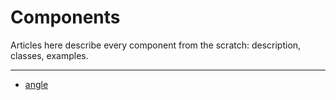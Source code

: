 # <i class="fa fa-tags"></i> Components

Articles here describe every component from the scratch: description, classes, examples.

---

* [angle](angle/README.md)